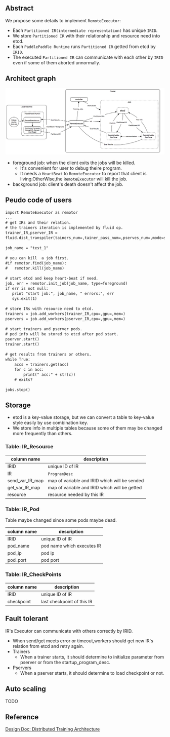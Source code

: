 ## Abstract
We propose some details to implement 	`RemoteExecutor`:

- Each `Partitioned IR(intermediate representation)` has unique `IRID`.
- We store `Partitioned IR` with their relationship and resource need into etcd.
- Each `PaddlePaddle Runtime` runs `Partitioned IR` getted from etcd by `IRID`. 
- The executed `Partitioned IR` can communicate with each other by `IRID` even if some of them aborted unnormally.

## Architect graph
<div style="align: center">
<img src="src/remote_executor2.png" width="700" align=center/>
</div>

- foreground job: when the client exits the jobs will be killed.
	-  It's convenient for user to debug theire program.
	-  It needs a `HeartBeat` to `RemoteExecutor` to report that client is living.OtherWise,the `RemoteExecutor` will kill the job.
- background job: client's death doesn't affect the job.

## Peudo code of users
```
import RemoteExecutor as remotor
...
# get IRs and their relation.
# the trainers iteration is implemented by fluid op.
trainer_IR,pserver_IR = fluid.dist_transpiler(tainers_num=,tainer_pass_num=,pserves_num=,mode=sync)

job_name = "test_1"

# you can kill  a job first.
#if remotor.find(job_name):
#	remotor.kill(job_name)

# start etcd and keep heart-beat if need.
job, err = remotor.init_job(job_name, type=foreground)
if err is not null:
   print "start job:", job_name, " errors:", err
   sys.exit(1)
   
# store IRs with resource need to etcd.
trainers = job.add_workers(trainer_IR,cpu=,gpu=,mem=)
pservers = job.add_workers(pserver_IR,cpu=,gpu=,mem=)

# start trainers and pserver pods.
# pod info will be stored to etcd after pod start.
pserver.start()
trainer.start()

# get results from trainers or others.
while True:
	accs = trainers.get(acc)
	for c in acc:
	    print(" acc:" + str(c))
	# exits?

jobs.stop()
```


## Storage 
- etcd is a key-value storage, but we can convert a table to key-value style easily by use combination key.
- We store info in multiple tables because some of them may be changed more frequently than others.

### Table: IR_Resource

| column name | description|
|----------|-------------|
| IRID |  unique ID of IR    |
| IR| `ProgramDesc`    |
| send_var_IR_map|map of variable and IRID which will be sended|
| get_var_IR_map|map of variable and IRID which will be getted|
|resource|resource needed by this IR|

### Table: IR_Pod
Table maybe changed since some pods maybe dead.

| column name | description|
|----------|-------------|
|IRID|unique ID of IR|
|pod_name|pod name which executes IR|
|pod_ip|pod ip|
|pod_port|pod port|

### Table: IR_CheckPoints
| column name | description|
|----------|-------------|
|IRID|unique ID of IR|
|checkpoint|last checkpoint of this IR|


## Fault tolerant
IR's Executor can communicate with others correctly by IRID.

-  When send/get meets error or timeout,workers should get new IR's relation from etcd and retry again.
- Trainers 
	- When a trainer starts, it should determine to initialize parameter from pserver or from the startup_program_desc. 
- Pservers 
	- When a pserver starts, it should determine to load checkpoint or not.

## Auto scaling
TODO

## Reference
[Design Doc: Distributed Training Architecture](https://github.com/PaddlePaddle/Paddle/blob/develop/doc/design/dist_refactor/distributed_architecture.md)
